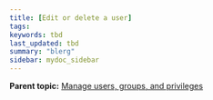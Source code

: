 ```yaml
---
title: [Edit or delete a user]
tags:
keywords: tbd
last_updated: tbd
summary: "blerg"
sidebar: mydoc_sidebar
---
```



**Parent topic:** [Manage users, groups, and privileges](../../admin/users_groups/about_users_groups.html)
